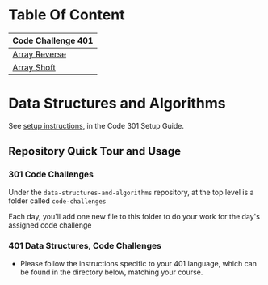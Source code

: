 # Table Of Content
| Code Challenge 401 | 
| :---        |
|[Array Reverse](https://github.com/ayoubkandah/data-structures-and-algorithms/blob/main/challenges/arrayReverse/Readme.md)|
|[Array Shoft](https://github.com/ayoubkandah/data-structures-and-algorithms/tree/main/challenges/arrayShift)|
# Data Structures and Algorithms

See [setup instructions](https://codefellows.github.io/setup-guide/code-301/3-code-challenges), in the Code 301 Setup Guide.

## Repository Quick Tour and Usage

### 301 Code Challenges

Under the `data-structures-and-algorithms` repository, at the top level is a folder called `code-challenges`

Each day, you'll add one new file to this folder to do your work for the day's assigned code challenge

### 401 Data Structures, Code Challenges

- Please follow the instructions specific to your 401 language, which can be found in the directory below, matching your course.
